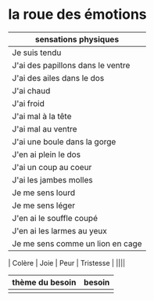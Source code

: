 # la roue des émotions

| sensations physiques |
| -- |
| Je suis tendu |
| J'ai des papillons dans le ventre |
| J'ai des ailes dans le dos |
| J'ai chaud |
| J'ai froid |
| J'ai mal à la tête |
| J'ai mal au ventre |
| J'ai une boule dans la gorge |
| J'en ai plein le dos |
| J'ai un coup au coeur |
| J'ai les jambes molles |
| Je me sens lourd |
| Je me sens léger |
| J'en ai le souffle coupé |
| J'en ai les larmes au yeux |
| Je me sens comme un lion en cage |

|  Colère | Joie  | Peur | Tristesse |
||||

| thème du besoin | besoin |
| -- | -- |
||
<!--stackedit_data:
eyJoaXN0b3J5IjpbLTYzNDgxODAyXX0=
-->
